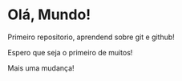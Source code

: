 # Olá, Mundo!
 Primeiro repositorio, aprendend sobre git e github!
 
 Espero que seja o primeiro de muitos!

 Mais uma mudança!
